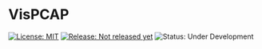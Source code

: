 # VisPCAP

[![License: MIT](https://img.shields.io/badge/License-MIT-yellow.svg)](https://opensource.org/licenses/MIT)
[![Release: Not released yet](https://img.shields.io/badge/release-Not_released_yet-blue.svg)](https://github.com/Revimal/vispcap)
![Status: Under Development](https://img.shields.io/badge/Status-Under_Development-red.svg)
